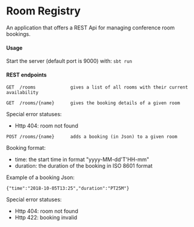 # Room Registry

An application that offers a REST Api for managing conference room bookings.

#### Usage

Start the server (default port is 9000) with: `sbt run`

#### REST endpoints

```
GET  /rooms             gives a list of all rooms with their current availability
```

```
GET  /rooms/{name}      gives the booking details of a given room
```

Special error statuses:

* Http 404:   room not found

```
POST /rooms/{name}      adds a booking (in Json) to a given room
```

Booking format:
* time:      the start time in format "yyyy-MM-dd'T'HH-mm"
* duration:  the duration of the booking in ISO 8601 format

Example of a booking Json:

```
{"time":"2018-10-05T13:25","duration":"PT25M"}
```
Special error statuses:

* Http 404:   room not found
* Http 422:   booking invalid
